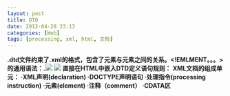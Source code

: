 ```yaml
---
layout: post
title: DTD
date: 2012-04-28 23:13
categories: [Web]
tags: [processing, xml, html, 文档]
---
```

**.dtd文件约束了.xml的格式，包含了元素与元素之间的关系。<!EMLMENT。。。>的通用语法：<!ELIMENT 元素名称 使用规则>.**![](http://my.csdn.net/uploads/201204/28/1335585404_9126.png)
![](http://my.csdn.net/uploads/201204/28/1335624800_8449.png)
**直接在HTML中嵌入DTD定义语句规则：**
**<!DOCTYPE 根元素名 [ .....] >**
**XML文档的组成单元：
·XML声明(declaration)
·DOCTYPE声明语句
·处理指令(processing instruction)
·元素(element)
·注释（comment）
·CDATA区**
